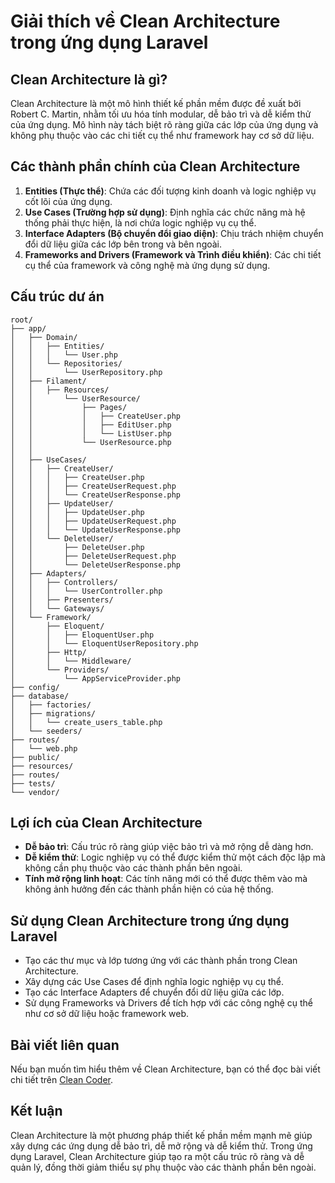 # Giải thích về Clean Architecture trong ứng dụng Laravel

## Clean Architecture là gì?

Clean Architecture là một mô hình thiết kế phần mềm được đề xuất bởi Robert C. Martin, nhằm tối ưu hóa tính modular, dễ bảo trì và dễ kiểm thử của ứng dụng. Mô hình này tách biệt rõ ràng giữa các lớp của ứng dụng và không phụ thuộc vào các chi tiết cụ thể như framework hay cơ sở dữ liệu.

## Các thành phần chính của Clean Architecture

1. **Entities (Thực thể)**: Chứa các đối tượng kinh doanh và logic nghiệp vụ cốt lõi của ứng dụng.
2. **Use Cases (Trường hợp sử dụng)**: Định nghĩa các chức năng mà hệ thống phải thực hiện, là nơi chứa logic nghiệp vụ cụ thể.
3. **Interface Adapters (Bộ chuyển đổi giao diện)**: Chịu trách nhiệm chuyển đổi dữ liệu giữa các lớp bên trong và bên ngoài.
4. **Frameworks and Drivers (Framework và Trình điều khiển)**: Các chi tiết cụ thể của framework và công nghệ mà ứng dụng sử dụng.

## Cấu trúc dư án

    root/
    ├── app/
    │   ├── Domain/
    │   │   ├── Entities/
    │   │   │   └── User.php
    │   │   └── Repositories/
    │   │       └── UserRepository.php
    │   ├── Filament/
    │   │   ├── Resources/
    │   │       └── UserResource/
    │   │           ├── Pages/
    │   │           │   ├── CreateUser.php
    │   │           │   ├── EditUser.php
    │   │           │   └── ListUser.php
    │   │           └── UserResource.php
    │   │
    │   ├── UseCases/
    │   │   ├── CreateUser/
    │   │   │   ├── CreateUser.php
    │   │   │   ├── CreateUserRequest.php
    │   │   │   └── CreateUserResponse.php
    │   │   ├── UpdateUser/
    │   │   │   ├── UpdateUser.php
    │   │   │   ├── UpdateUserRequest.php
    │   │   │   └── UpdateUserResponse.php
    │   │   └── DeleteUser/
    │   │       ├── DeleteUser.php
    │   │       ├── DeleteUserRequest.php
    │   │       └── DeleteUserResponse.php
    │   ├── Adapters/
    │   │   ├── Controllers/
    │   │   │   └── UserController.php
    │   │   ├── Presenters/
    │   │   └── Gateways/
    │   └── Framework/
    │       ├── Eloquent/
    │       │   ├── EloquentUser.php
    │       │   └── EloquentUserRepository.php
    │       ├── Http/
    │       │   └── Middleware/
    │       └── Providers/
    │           └── AppServiceProvider.php
    ├── config/
    ├── database/
    │   ├── factories/
    │   ├── migrations/
    │   │   └── create_users_table.php
    │   └── seeders/
    ├── routes/
    │   └── web.php
    ├── public/
    ├── resources/
    ├── routes/
    ├── tests/
    └── vendor/

## Lợi ích của Clean Architecture

- **Dễ bảo trì**: Cấu trúc rõ ràng giúp việc bảo trì và mở rộng dễ dàng hơn.
- **Dễ kiểm thử**: Logic nghiệp vụ có thể được kiểm thử một cách độc lập mà không cần phụ thuộc vào các thành phần bên ngoài.
- **Tính mở rộng linh hoạt**: Các tính năng mới có thể được thêm vào mà không ảnh hưởng đến các thành phần hiện có của hệ thống.

## Sử dụng Clean Architecture trong ứng dụng Laravel

- Tạo các thư mục và lớp tương ứng với các thành phần trong Clean Architecture.
- Xây dựng các Use Cases để định nghĩa logic nghiệp vụ cụ thể.
- Tạo các Interface Adapters để chuyển đổi dữ liệu giữa các lớp.
- Sử dụng Frameworks và Drivers để tích hợp với các công nghệ cụ thể như cơ sở dữ liệu hoặc framework web.

## Bài viết liên quan

Nếu bạn muốn tìm hiểu thêm về Clean Architecture, bạn có thể đọc bài viết chi tiết trên [Clean Coder](https://blog.cleancoder.com/uncle-bob/2012/08/13/the-clean-architecture.html).

## Kết luận

Clean Architecture là một phương pháp thiết kế phần mềm mạnh mẽ giúp xây dựng các ứng dụng dễ bảo trì, dễ mở rộng và dễ kiểm thử. Trong ứng dụng Laravel, Clean Architecture giúp tạo ra một cấu trúc rõ ràng và dễ quản lý, đồng thời giảm thiểu sự phụ thuộc vào các thành phần bên ngoài.
